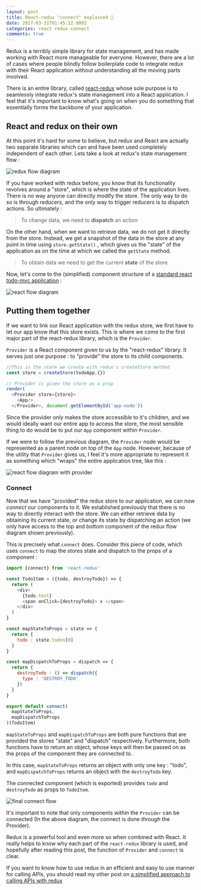 ```yaml
---
layout: post
title: React-redux "connect" explained 🔗
date: 2017-03-31T01:45:12.000Z
categories: react redux connect
comments: true
---
```


Redux is a terribly simple library for state management, and has made working with React more manageable for everyone. However, there are a lot of cases where people blindly follow boilerplate code to integrate redux with their React application without understanding all the moving parts involved. 

There is an entire library, called [react-redux](https://github.com/reactjs/react-redux) whose sole purpose is to seamlessly integrate redux's state management into a React application. I feel that it's important to know what's going on when you do something that essentially forms the backbone of your application.

<!-- more -->

## React and redux on their own

At this point it's hard for some to believe, but redux and React are actually two separate libraries which can and have been used completely independent of each other. Lets take a look at redux's state management flow :

![redux flow diagram](/assets/images/posts/react-redux-explanation/redux-flow.svg)

If you have worked with redux before, you know that its functionality revolves around a "store", which is where the state of the application lives. There is no way anyone can directly modify the store. The only way to do so is through reducers, and the only way to trigger reducers is to dispatch actions. So ultimately :

>To change data, we need to __dispatch__ an action

On the other hand, when we want to retrieve data, we do not get it directly from the store. Instead, we get a snapshot of the data in the store at any point in time using `store.getState()` , which gives us the "state" of the application as on the time at which we called the `getState` method.

>To obtain data we need to get the current __state__ of the store

Now, let's come to the (simplified) component structure of a [standard react todo-mvc application](http://todomvc.com/examples/react/#/) :

![react flow diagram](/assets/images/posts/react-redux-explanation/react-flow.svg)

## Putting them together

If we want to link our React application with the redux store, we first have to let our app know that this store exists. This is where we come to the first major part of the react-redux library, which is the `Provider`.

`Provider` is a React component given to us by the "react-redux" library. It serves just one purpose : to "provide" the store to its child components.

```js
//This is the store we create with redux's createStore method
const store = createStore(todoApp,{})

// Provider is given the store as a prop
render(
  <Provider store={store}>
    <App/>
  </Provider>, document.getElementById('app-node'))
```

Since the provider only makes the store accessible to it's children, and we would ideally want our entire app to access the store, the most sensible thing to do would be to put our `App` component within `Provider`.

If we were to follow the previous diagram, the `Provider` node would be represented as a parent node on top of the `App` node. However, because of the utility that `Provider` gives us, I feel it's more appropriate to represent it as something which "wraps" the entire application tree, like this :

![react flow diagram with provider](/assets/images/posts/react-redux-explanation/react-flow-provider.svg)

### Connect

Now that we have "provided" the redux store to our application, we can now _connect_ our components to it.
We established previously that there is no way to directly interact with the store. We can either retrieve data by obtaining its current state, or change its state by dispatching an action (we only have access to the top and bottom component of the redux flow diagram shown previously).

This is precisely what `connect` does. Consider this piece of code, which uses `connect` to map the stores state and dispatch to the props of a component :

```js
import {connect} from 'react-redux'

const TodoItem = ({todo, destroyTodo}) => {
  return (
    <div>
      {todo.text}
      <span onClick={destroyTodo}> x </span>
    </div>
  )
}

const mapStateToProps = state => {
  return {
    todo : state.todos[0]
  }
}

const mapDispatchToProps = dispatch => {
  return {
    destroyTodo : () => dispatch({
      type : 'DESTROY_TODO'
    })
  }
}

export default connect(
  mapStateToProps,
  mapDispatchToProps
)(TodoItem)
```

`mapStateToProps` and `mapDispatchToProps` are both pure functions that are provided the stores "state" and "dispatch" respectively. Furthermore, both functions have to return an object, whose keys will then be passed on as the props of the component they are connected to.

In this case, `mapStateToProps` returns an object with only one key : "todo", and `mapDispatchToProps` returns an object with the `destroyTodo` key.

The connected component (which is exported) provides `todo` and `destroyTodo` as props to `TodoItem`.

![final connect flow](/assets/images/posts/react-redux-explanation/final-connect-flow.svg)

It's important to note that only components _within_ the `Provider` can be connected (In the above diagram, the connect is done _through_ the Provider).

Redux is a powerful tool and even more so when combined with React. It really helps to know why each part of the `react-redux` library is used, and hopefully after reading this post, the function of `Provider` and `connect` is clear. 

If you want to know how to use redux in an efficient and easy to use manner for calling APIs, you should read my other post on [a simplified approach to calling APIs with redux](/blog/2016/06/05/redux-apis/)